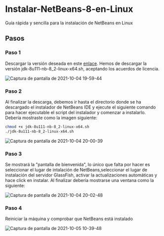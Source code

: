 # Instalar-NetBeans-8-en-Linux
Guía rápida y sencilla para la instalación de NetBeans en Linux

## Pasos
### Paso 1
Descargar la versión deseada en este [enlace](https://www.oracle.com/technetwork/java/javase/downloads/jdk-netbeans-jsp-3413139-esa.html).
Hemos de descargar la versión jdk-8u111-nb-8_2-linux-x64.sh, aceptando los acuerdos de licencia.

![Captura de pantalla de 2021-10-04 19-59-44](https://user-images.githubusercontent.com/91153503/135997132-29d2500e-438e-4bbb-810e-71a23cabf7c3.png)

### Paso 2
Al finalizar la descarga, debemos ir hasta el directorio donde se ha descargado el instalador de NetBeans IDE y ejecute el siguiente comando para hacer ejecutable el script del instalador y comenzar a instalarlo.
Debería mostraste como la imagen siguiente:
```bash
chmod +x jdk-8u111-nb-8_2-linux-x64.sh
./jdk-8u111-nb-8_2-linux-x64.sh
```

![Captura de pantalla de 2021-10-04 20-00-39](https://user-images.githubusercontent.com/91153503/135997856-88affd65-4382-4fc0-a365-30af351c5337.png)

### Paso 3
Se mostrará la "pantalla de bienvenida", lo único que falta por hacer es seleccionar el lugar de intalación de NetBeans,seleccionar el lugar de instalación del servidor GlassFish, activar la actualizaciones automáticas y hace click en instalar. Al finalizar debería mostrarse una ventana como la siguiente:

![Captura de pantalla de 2021-10-04 20-02-48](https://user-images.githubusercontent.com/91153503/135998390-b24edf14-2a94-426c-9093-3de4cb560943.png)

### Paso 4
Reiniciar la máquina y comprobar que NetBeans está instalado

![Captura de pantalla de 2021-10-05 10-39-48](https://user-images.githubusercontent.com/91153503/135999208-713184de-eba4-431f-8780-0dd54ed1570e.png)
